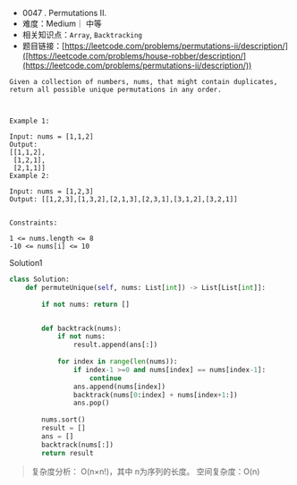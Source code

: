 
* 0047 . Permutations II.
* 难度：Medium｜ 中等
* 相关知识点：`Array`,  `Backtracking`
* 题目链接：[https://leetcode.com/problems/permutations-ii/description/]([https://leetcode.com/problems/house-robber/description/](https://leetcode.com/problems/permutations-ii/description/))

```
Given a collection of numbers, nums, that might contain duplicates, return all possible unique permutations in any order.

 

Example 1:

Input: nums = [1,1,2]
Output:
[[1,1,2],
 [1,2,1],
 [2,1,1]]
Example 2:

Input: nums = [1,2,3]
Output: [[1,2,3],[1,3,2],[2,1,3],[2,3,1],[3,1,2],[3,2,1]]
 

Constraints:

1 <= nums.length <= 8
-10 <= nums[i] <= 10
```
Solution1
```python
class Solution:
    def permuteUnique(self, nums: List[int]) -> List[List[int]]:
        
        if not nums: return []


        def backtrack(nums):
            if not nums:
                result.append(ans[:])
            
            for index in range(len(nums)):
                if index-1 >=0 and nums[index] == nums[index-1]:
                    continue
                ans.append(nums[index])
                backtrack(nums[0:index] + nums[index+1:])
                ans.pop()
            
        nums.sort()
        result = []
        ans = []
        backtrack(nums[:])
        return result

```
> 复杂度分析：
> O(n×n!)，其中 n为序列的长度。
> 空间复杂度：O(n)

